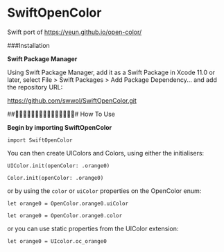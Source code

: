# SwiftOpenColor

Swift port of https://yeun.github.io/open-color/

###Installation

**Swift Package Manager**

Using Swift Package Manager, add it as a Swift Package in Xcode 11.0 or later, select File > Swift Packages > Add Package Dependency... and add the repository URL:

https://github.com/swwol/SwiftOpenColor.git

### How To Use

**Begin by importing SwiftOpenColor**

`import SwiftOpenColor`

You can then create UIColors and Colors, using either the initialisers:

`UIColor.init(openColor: .orange0)`

`Color.init(openColor: .orange0)`

or by using the `color` or `uiColor` properties on the OpenColor enum:

`let orange0 = OpenColor.orange0.uiColor`

`let orange0 = OpenColor.orange0.color`

or you can use static properties from the UIColor extension:

`let orange0 = UIcolor.oc_orange0`
